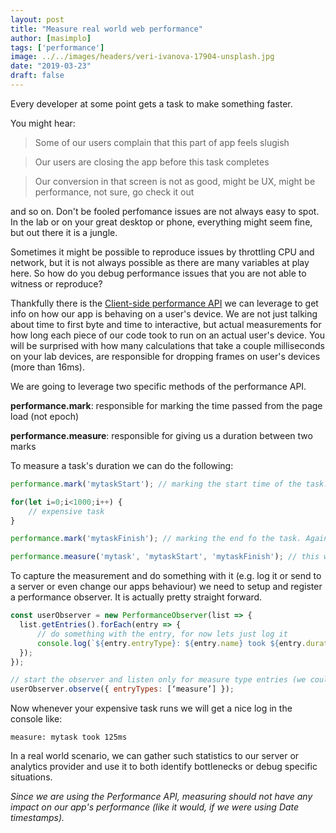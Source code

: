 ```yaml
---
layout: post
title: "Measure real world web performance"
author: [masimplo]
tags: ['performance']
image: ../../images/headers/veri-ivanova-17904-unsplash.jpg
date: "2019-03-23"
draft: false
---
```

Every developer at some point gets a task to make something faster.

You might hear:
> Some of our users complain that this part of app feels slugish

> Our users are closing the app before this task completes

> Our conversion in that screen is not as good, might be UX, might be performance, not sure, go check it out

and so on. Don't be fooled perfomance issues are not always easy to spot. In the lab or on your great desktop or phone, everything might seem fine, but out there it is a jungle.


Sometimes it might be possible to reproduce issues by throttling CPU and network, but it is not always possible as there are many variables at play here. So how do you debug performance issues that you are not able to witness or reproduce?

Thankfully there is the [Client-side performance API](https://developer.mozilla.org/en-US/docs/Web/API/Performance_API) we can leverage to get info on how our app is behaving on a user's device. We are not just talking about time to first byte and time to interactive, but actual measurements for how long each piece of our code took to run on an actual user's device. You will be surprised with how many calculations that take a couple milliseconds on your lab devices, are responsible for dropping frames on user's devices (more than 16ms).

We are going to leverage two specific methods of the performance API.

**performance.mark**: responsible for marking the time passed from the page load (not epoch)

**performance.measure**: responsible for giving us a duration between two marks

To measure a task's duration we can do the following:

```javascript
performance.mark('mytaskStart'); // marking the start time of the task. You can use any name.

for(let i=0;i<1000;i++) {
    // expensive task
}

performance.mark('mytaskFinish'); // marking the end fo the task. Again you can use any name.

performance.measure('mytask', 'mytaskStart', 'mytaskFinish'); // this will give us the duration of the task in an entry named mytask measuring from mytaskStart mark up to mytaskFinish mark

```

To capture the measurement and do something with it (e.g. log it or send to a server or even change our apps behaviour) we need to setup and register a performance observer. It is actually pretty straight forward.

```javascript
const userObserver = new PerformanceObserver(list => {
  list.getEntries().forEach(entry => {
      // do something with the entry, for now lets just log it
      console.log(`${entry.entryType}: ${entry.name} took ${entry.duration}ms`)
  });
});

// start the observer and listen only for measure type entries (we could listen for mark as well if we wanted)
userObserver.observe({ entryTypes: [‘measure’] });
```

Now whenever your expensive task runs we will get a nice log in the console like:

`measure: mytask took 125ms`

In a real world scenario, we can gather such statistics to our server or analytics provider and use it to both identify bottlenecks or debug specific situations.

*Since we are using the Performance API, measuring should not have any impact on our app's performance (like it would, if we were using Date timestamps).*
